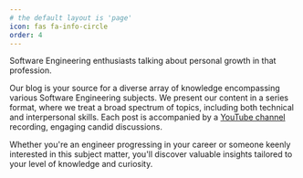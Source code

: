 ```yaml
---
# the default layout is 'page'
icon: fas fa-info-circle
order: 4
---
```


Software Engineering enthusiasts talking about personal growth in that profession.

Our blog is your source for a diverse array of knowledge encompassing various Software Engineering subjects. We present
our content in a series format, where we treat a broad spectrum of topics, including both technical and interpersonal
skills. Each post is accompanied by a <a href="https://www.youtube.com/@Software-Engineering-Growth">YouTube channel</a>
recording, engaging candid discussions.

Whether you're an engineer progressing in your career or someone keenly interested in this subject matter, you'll 
discover valuable insights tailored to your level of knowledge and curiosity.

